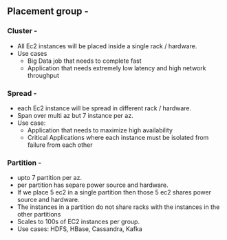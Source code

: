 ## Placement group -
### Cluster - 
- All Ec2 instances will be placed inside a single rack / hardware.
- Use cases
     - Big Data job that needs to complete fast
     - Application that needs extremely low latency and high network throughput

### Spread - 
- each Ec2 instance will be spread in different rack / hardware.
- Span over multi az but 7 instance per az.
- Use case: 
    -  Application that needs to maximize high availability
    -  Critical Applications where each instance must be isolated from failure from each other

### Partition -
- upto 7 partition per az.
- per partition has separe power source and hardware.
- If we place 5 ec2 in a single partition then those 5 ec2 shares power source and hardware.
- The instances in a partition do not share racks with the instances in the other partitions
- Scales to 100s of EC2 instances per group.
- Use cases: HDFS, HBase, Cassandra, Kafka
